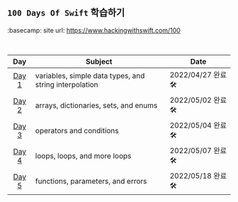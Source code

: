 ## `100 Days Of Swift`  학습하기

:basecamp: site url: https://www.hackingwithswift.com/100

<br>

| Day | Subject | Date |
| --- | --- | --- |
| <center>[Day 1](https://www.hackingwithswift.com/100/1)</center> | variables, simple data types, and string interpolation | 2022/04/27 완료 🛠 |
| <center>[Day 2](https://www.hackingwithswift.com/100/2)</center> | arrays, dictionaries, sets, and enums | 2022/05/02 완료 🛠 |
| <center>[Day 3](https://www.hackingwithswift.com/100/3)</center> | operators and conditions | 2022/05/04 완료 🛠 |
| <center>[Day 4](https://www.hackingwithswift.com/100/4)</center> | loops, loops, and more loops | 2022/05/07 완료 🛠 |
| <center>[Day 5](https://www.hackingwithswift.com/100/5)</center> | functions, parameters, and errors | 2022/05/18 완료 🛠 |

